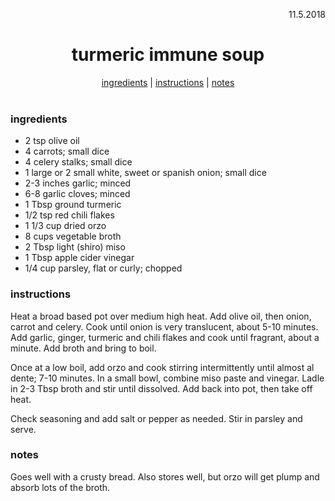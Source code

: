 <p align="right">11.5.2018</p>

<h1 align="center">turmeric immune soup</h1>

<div align="center">
  <a href="#ingredients">ingredients</a> | 
  <a href="#instructions">instructions</a> | 
  <a href="#notes">notes</a>
</div>
<br>

### ingredients
- 2 tsp olive oil
- 4 carrots; small dice
- 4 celery stalks; small dice
- 1 large or 2 small white, sweet or spanish onion; small dice
- 2-3 inches garlic; minced
- 6-8 garlic cloves; minced
- 1 Tbsp ground turmeric 
- 1/2 tsp red chili flakes
- 1 1/3 cup dried orzo
- 8 cups vegetable broth
- 2 Tbsp light (shiro) miso
- 1 Tbsp apple cider vinegar
- 1/4 cup parsley, flat or curly; chopped

### instructions
Heat a broad based pot over medium high heat.  Add olive oil, then onion, carrot and celery.  Cook until onion is very translucent, about 5-10 minutes. Add garlic, ginger, turmeric and chili flakes and cook until fragrant, about a minute.  Add broth and bring to boil. 

Once at a low boil, add orzo and cook stirring intermittently until almost al dente; 7-10 minutes.  In a small bowl, combine miso paste and vinegar.  Ladle in 2-3 Tbsp broth and stir until dissolved.  Add back into pot, then take off heat.

Check seasoning and add salt or pepper as needed. Stir in parsley and serve.  

### notes
Goes well with a crusty bread. Also stores well, but orzo will get plump and absorb 
lots of the broth.

